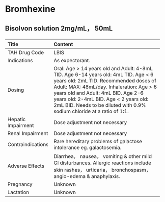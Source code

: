 # Bromhexine

## Bisolvon solution 2mg/mL， 50mL

##### 

| Title              | Content                                                                                                                                                                                                                                                                                                                           |
|:-------------------|:----------------------------------------------------------------------------------------------------------------------------------------------------------------------------------------------------------------------------------------------------------------------------------------------------------------------------------|
| TAH Drug Code      | LBIS                                                                                                                                                                                                                                                                                                                              |
| Indications        | As expectorant.                                                                                                                                                                                                                                                                                                                   |
| Dosing             | Oral: Age > 14 years old and Adult: 4-8mL TID. Age 6-14 years old: 4mL TID. Age < 6 years old: 2mL TID. Recommended doses of Adult: MAX: 48mL/day. Inhaleration: Age > 6 years old and Adult: 4mL BID. Age 2-6 years old: 2-4mL BID. Age < 2 years old: 2mL BID. Needs to be diluted with 0.9% sodium chloride at a ratio of 1:1. |
| Hepatic Impairment | Dose adjustment not necessary                                                                                                                                                                                                                                                                                                     |
| Renal Impairment   | Dose adjustment not necessary                                                                                                                                                                                                                                                                                                     |
| Contraindications  | Rare hereditary problems of galactose intolerance eg. galactosemia.                                                                                                                                                                                                                                                               |
| Adverse Effects    | Diarrhea， nausea， vomiting & other mild GI disturbances. Allergic reactions include skin rashes， urticaria， bronchospasm， angio-edema & anaphylaxis.                                                                                                                                                                         |
| Pregnancy          | Unknown                                                                                                                                                                                                                                                                                                                           |
| Lactation          | Unknown                                                                                                                                                                                                                                                                                                                           |

